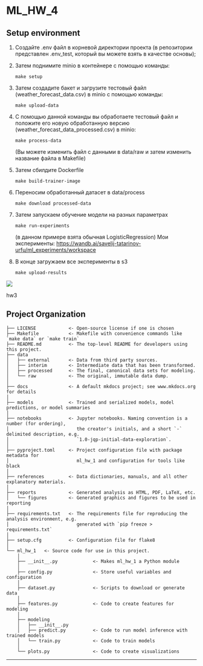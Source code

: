 # ML_HW_4

## Setup environment

1. Создайте .env файл в корневой директории проекта (в репозитории представлен .env_test, который вы можете взять в качестве основы);
2. Затем поднимите minio в контейнере с помощью команды:
   ```
   make setup
   ```
3. Затем создадите бакет и загрузите тестовый файл (weather_forecast_data.csv) в minio с помощью команды:
   ```
   make upload-data
   ```
4. С помощью данной команды вы обработаете тестовый файл и положите его новую обработанную версию (weather_forecast_data_processed.csv) в minio:
   ```
   make process-data
   ```
   (Вы можете изменить файл с данными в data/raw и затем изменить название файла в Makefile)
5. Затем сбилдите Dockerfile
   ```
   make build-trainer-image
   ```
6. Переносим обработанный датасет в data/process 
   ```
   make download processed-data
   ```
7. Затем запускаем обучение модели на разных параметрах 
   ```
   make run-experiments
   ```
   (в данном примере взята обычная LogisticRegression)
   Мои эксперименты: https://wandb.ai/savelij-tatarinov-urfu/ml_experiments/workspace

8. В конце загружаем все эксперименты в s3
   ```
   make upload-results
   ```
   
<a target="_blank" href="https://cookiecutter-data-science.drivendata.org/">
    <img src="https://img.shields.io/badge/CCDS-Project%20template-328F97?logo=cookiecutter" />
</a>

hw3

## Project Organization

```
├── LICENSE            <- Open-source license if one is chosen
├── Makefile           <- Makefile with convenience commands like `make data` or `make train`
├── README.md          <- The top-level README for developers using this project.
├── data
│   ├── external       <- Data from third party sources.
│   ├── interim        <- Intermediate data that has been transformed.
│   ├── processed      <- The final, canonical data sets for modeling.
│   └── raw            <- The original, immutable data dump.
│
├── docs               <- A default mkdocs project; see www.mkdocs.org for details
│
├── models             <- Trained and serialized models, model predictions, or model summaries
│
├── notebooks          <- Jupyter notebooks. Naming convention is a number (for ordering),
│                         the creator's initials, and a short `-` delimited description, e.g.
│                         `1.0-jqp-initial-data-exploration`.
│
├── pyproject.toml     <- Project configuration file with package metadata for 
│                         ml_hw_1 and configuration for tools like black
│
├── references         <- Data dictionaries, manuals, and all other explanatory materials.
│
├── reports            <- Generated analysis as HTML, PDF, LaTeX, etc.
│   └── figures        <- Generated graphics and figures to be used in reporting
│
├── requirements.txt   <- The requirements file for reproducing the analysis environment, e.g.
│                         generated with `pip freeze > requirements.txt`
│
├── setup.cfg          <- Configuration file for flake8
│
└── ml_hw_1   <- Source code for use in this project.
    │
    ├── __init__.py             <- Makes ml_hw_1 a Python module
    │
    ├── config.py               <- Store useful variables and configuration
    │
    ├── dataset.py              <- Scripts to download or generate data
    │
    ├── features.py             <- Code to create features for modeling
    │
    ├── modeling                
    │   ├── __init__.py 
    │   ├── predict.py          <- Code to run model inference with trained models          
    │   └── train.py            <- Code to train models
    │
    └── plots.py                <- Code to create visualizations
```

--------

